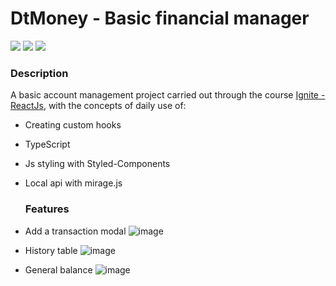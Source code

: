 # DtMoney - Basic financial manager

<div>
<img src="https://img.shields.io/github/issues/heronmaioli/02-dtmoney"/>
 <img src="https://img.shields.io/github/forks/heronmaioli/02-dtmoney"/>
 <img src="https://img.shields.io/github/stars/heronmaioli/02-dtmoney"/>
 </div>
 
### Description

A basic account management project carried out through the course [Ignite - ReactJs](https://www.rocketseat.com.br/ignite), with the concepts of daily use of:

- Creating custom hooks
- TypeScript
- Js styling with Styled-Components
- Local api with mirage.js
 

   ### Features
   
- Add a transaction modal
![image](https://user-images.githubusercontent.com/68977600/164768314-a9d86403-35d9-4f7e-a95d-0e5643d94dae.png)

- History table
![image](https://user-images.githubusercontent.com/68977600/164768017-d5958d1f-d23f-4a9b-9edc-23fed3f2d4ec.png)

- General balance
![image](https://user-images.githubusercontent.com/68977600/164768094-fa5048ce-846a-430a-b63c-c31ec07293a6.png)
